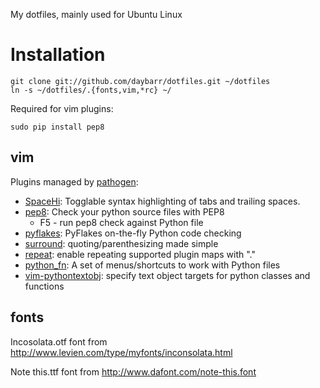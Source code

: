 My dotfiles, mainly used for Ubuntu Linux

# Installation

    git clone git://github.com/daybarr/dotfiles.git ~/dotfiles
    ln -s ~/dotfiles/.{fonts,vim,*rc} ~/

Required for vim plugins:

    sudo pip install pep8

## vim
Plugins managed by [pathogen](https://github.com/tpope/vim-pathogen):

  * [SpaceHi](http://www.vim.org/scripts/script.php?script_id=443): Togglable syntax highlighting of tabs and trailing spaces.
  * [pep8](http://www.vim.org/scripts/script.php?script_id=2914): Check your python source files with PEP8 
    * F5 - run pep8 check against Python file
  * [pyflakes](http://www.vim.org/scripts/script.php?script_id=2441): PyFlakes on-the-fly Python code checking
  * [surround](http://www.vim.org/scripts/script.php?script_id=1697): quoting/parenthesizing made simple
  * [repeat](http://www.vim.org/scripts/script.php?script_id=2136): enable repeating supported plugin maps with "."
  * [python_fn](http://www.vim.org/scripts/script.php?script_id=30): A set of menus/shortcuts to work with Python files
  * [vim-pythontextobj](https://github.com/natw/vim-pythontextobj): specify text object targets for python classes and
functions

## fonts
Incosolata.otf font from
http://www.levien.com/type/myfonts/inconsolata.html

Note this.ttf font from
http://www.dafont.com/note-this.font
